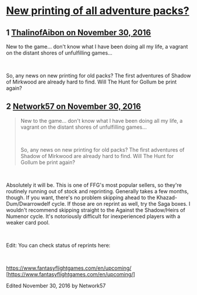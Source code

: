 # [New printing of all adventure packs?](https://community.fantasyflightgames.com/topic/235815-new-printing-of-all-adventure-packs/)

## 1 [ThalinofAibon on November 30, 2016](https://community.fantasyflightgames.com/topic/235815-new-printing-of-all-adventure-packs/?do=findComment&comment=2519962)

New to the game... don't know what I have been doing all my life, a vagrant on the distant shores of unfulfilling games...

 

So, any news on new printing for old packs? The first adventures of Shadow of Mirkwood are already hard to find. Will The Hunt for Gollum be print again?

## 2 [Network57 on November 30, 2016](https://community.fantasyflightgames.com/topic/235815-new-printing-of-all-adventure-packs/?do=findComment&comment=2520494)

> New to the game... don't know what I have been doing all my life, a vagrant on the distant shores of unfulfilling games...
> 
>  
> 
> So, any news on new printing for old packs? The first adventures of Shadow of Mirkwood are already hard to find. Will The Hunt for Gollum be print again?

 

Absolutely it will be. This is one of FFG's most popular sellers, so they're routinely running out of stock and reprinting. Generally takes a few months, though. If you want, there's no problem skipping ahead to the Khazad-Dum/Dwarrowdelf cycle. If those are on reprint as well, try the Saga boxes. I wouldn't recommend skipping straight to the Against the Shadow/Heirs of Numenor cycle. It's notoriously difficult for inexperienced players with a weaker card pool.

 

Edit: You can check status of reprints here:

 

https://www.fantasyflightgames.com/en/upcoming/ [https://www.fantasyflightgames.com/en/upcoming/]

Edited November 30, 2016 by Network57

